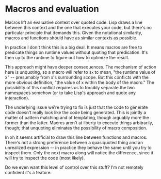 # Macros and evaluation
Macros lift an evaluative context over quoted code. Lisp draws a line between
this context and the one that executes your code, but there's no particular
principle that demands this. Given the notational similarity, macros and
functions should have as similar contexts as possible.

In practice I don't think this is a big deal. It means macros are free to
predicate things on runtime values without quoting that predication. It's then
up to the runtime to figure out how to optimize the result.

This approach might have deeper consequences. The mechanism of action here is
unquoting, so a macro will refer to `$x` to mean, "the runtime value of x" --
presumably from x's surrounding scope. But this conflicts with the more obvious
definition, "the value of x within the body of the macro." The possibility of
this conflict requires us to forcibly separate the two namespaces somehow (or
to take Lisp's approach and quote any interaction).

The underlying issue we're trying to fix is just that the code to generate code
doesn't really look like the code being generated. This is jointly a matter of
pattern matching and of templating, though arguably more the former than the
latter. Macros aren't at liberty to execute things arbitrarily, though; that
unquoting eliminates the possibility of macro composition.

In xh it seems artificial to draw this line between functions and macros.
There's not a strong preference between a quasiquoted thing and an unrealized
expression -- in practice they behave the same until you try to inspect them.
Only the next macro along will notice the difference, since it will try to
inspect the code (most likely).

Do we even want this level of control over this stuff? I'm not remotely
confident it's a feature.
